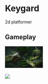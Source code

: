 # Keygard
2d platformer


## Gameplay  
<img src="gif/menu.gif" width="25%" />
<br>
<br>
<img src="gif/gameplay.gif" width="25%" />
